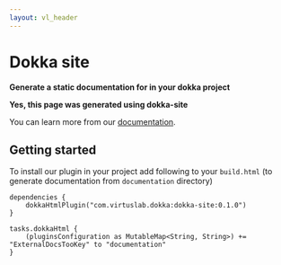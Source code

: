 ```yaml
---
layout: vl_header
---
```


# Dokka site

**Generate a static documentation for in your dokka project**

**Yes, this page was generated using dokka-site**

You can learn more from our [documentation](dokka-site/index.html).

## Getting started

To install our plugin in your project add following to your `build.html` (to generate documentation from `documentation` directory)

```
dependencies {
    dokkaHtmlPlugin("com.virtuslab.dokka:dokka-site:0.1.0")
}

tasks.dokkaHtml {
    (pluginsConfiguration as MutableMap<String, String>) += "ExternalDocsTooKey" to "documentation"
}
```
